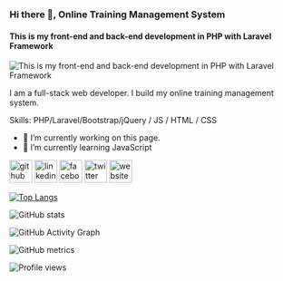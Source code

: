 ### Hi there 👋, Online Training Management System
#### This is my front-end and back-end development in PHP with Laravel Framework
![This is my front-end and back-end development in PHP with Laravel Framework](https://www.linkedin.com/in/mushahadur/overlay/background-image/)

I am a full-stack web developer. I build my online training management system.

Skills: PHP/Laravel/Bootstrap/jQuery / JS / HTML / CSS

- 🔭 I’m currently working on this page. 
- 🌱 I’m currently learning JavaScript 


[<img src='https://cdn.jsdelivr.net/npm/simple-icons@3.0.1/icons/github.svg' alt='github' height='40'>](https://github.com/https://github.com/mushahadur)  [<img src='https://cdn.jsdelivr.net/npm/simple-icons@3.0.1/icons/linkedin.svg' alt='linkedin' height='40'>](https://www.linkedin.com/in/https://www.linkedin.com/in/mushahadur//)  [<img src='https://cdn.jsdelivr.net/npm/simple-icons@3.0.1/icons/facebook.svg' alt='facebook' height='40'>](https://www.facebook.com/https://www.facebook.com/mrkpulock25/)  [<img src='https://cdn.jsdelivr.net/npm/simple-icons@3.0.1/icons/twitter.svg' alt='twitter' height='40'>](https://twitter.com/https://mobile.twitter.com/home)  [<img src='https://cdn.jsdelivr.net/npm/simple-icons@3.0.1/icons/icloud.svg' alt='website' height='40'>](https://mushahadur.github.io/Portfolio-Website)  

[![Top Langs](https://github-readme-stats.vercel.app/api/top-langs/?username=https://github.com/mushahadur)](https://github.com/anuraghazra/github-readme-stats)

![GitHub stats](https://github-readme-stats.vercel.app/api?username=https://github.com/mushahadur&show_icons=true&count_private=true)  

![GitHub Activity Graph](https://activity-graph.herokuapp.com/graph?username=https://github.com/mushahadur)  

![GitHub metrics](https://metrics.lecoq.io/https://github.com/mushahadur)  

![Profile views](https://gpvc.arturio.dev/https://github.com/mushahadur)  
